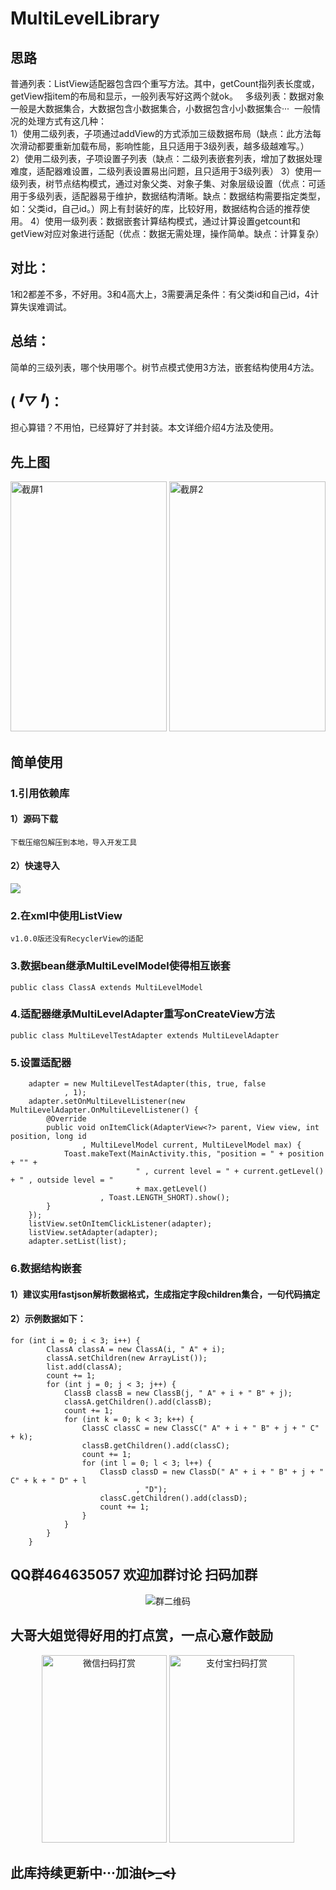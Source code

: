 # MultiLevelLibrary  
## 思路
普通列表：ListView适配器包含四个重写方法。其中，getCount指列表长度或，getView指item的布局和显示，一般列表写好这两个就ok。  
多级列表：数据对象一般是大数据集合，大数据包含小数据集合，小数据包含小小数据集合···  一般情况的处理方式有这几种：  
1）使用二级列表，子项通过addView的方式添加三级数据布局（缺点：此方法每次滑动都要重新加载布局，影响性能，且只适用于3级列表，越多级越难写。）  
2）使用二级列表，子项设置子列表（缺点：二级列表嵌套列表，增加了数据处理难度，适配器难设置，二级列表设置易出问题，且只适用于3级列表）
3）使用一级列表，树节点结构模式，通过对象父类、对象子集、对象层级设置（优点：可适用于多级列表，适配器易于维护，数据结构清晰。缺点：数据结构需要指定类型，如：父类id，自己id。）网上有封装好的库，比较好用，数据结构合适的推荐使用。
4）使用一级列表：数据嵌套计算结构模式，通过计算设置getcount和getView对应对象进行适配（优点：数据无需处理，操作简单。缺点：计算复杂）
## 对比：
1和2都差不多，不好用。3和4高大上，3需要满足条件：有父类id和自己id，4计算失误难调试。
## 总结：
简单的三级列表，哪个快用哪个。树节点模式使用3方法，嵌套结构使用4方法。
## (*╹▽╹*)：
担心算错？不用怕，已经算好了并封装。本文详细介绍4方法及使用。
## 先上图  
<img width="250" height="400" alt="截屏1" src="https://github.com/JianxunMaster/MultiLevelLibrary/blob/master/image/5B1D355AA5E1DAFFC1CDE98A9F9E0E59.jpg"/>
<img width="250" height="400" alt="截屏2"
src="https://github.com/JianxunMaster/MultiLevelLibrary/blob/master/image/329A5551F8D475A0BAF7F2036B85046B.jpg"/>

## 简单使用

### 1.引用依赖库

#### 1）源码下载

	下载压缩包解压到本地，导入开发工具
	
#### 2）快速导入

   [![](https://jitpack.io/v/JianxunMaster/MultiLevelLibrary.svg)](https://jitpack.io/#JianxunMaster/MultiLevelLibrary)

### 2.在xml中使用ListView 

	v1.0.0版还没有RecyclerView的适配  			  

### 3.数据bean继承MultiLevelModel使得相互嵌套  
  
	public class ClassA extends MultiLevelModel	  

### 4.适配器继承MultiLevelAdapter重写onCreateView方法  
	 
	public class MultiLevelTestAdapter extends MultiLevelAdapter
	 

### 5.设置适配器
  
        adapter = new MultiLevelTestAdapter(this, true, false
                , 1);
        adapter.setOnMultiLevelListener(new MultiLevelAdapter.OnMultiLevelListener() {
            @Override
            public void onItemClick(AdapterView<?> parent, View view, int position, long id
                    , MultiLevelModel current, MultiLevelModel max) {
                Toast.makeText(MainActivity.this, "position = " + position + "" +
                                " , current level = " + current.getLevel() + " , outside level = "
                                + max.getLevel()
                        , Toast.LENGTH_SHORT).show();
            }
        });
        listView.setOnItemClickListener(adapter);
        listView.setAdapter(adapter);
        adapter.setList(list);
	
### 6.数据结构嵌套  

#### 1）建议实用fastjson解析数据格式，生成指定字段children集合，一句代码搞定

#### 2）示例数据如下：
   
	for (int i = 0; i < 3; i++) {
            ClassA classA = new ClassA(i, " A" + i);
            classA.setChildren(new ArrayList());
            list.add(classA);
            count += 1;
            for (int j = 0; j < 3; j++) {
                ClassB classB = new ClassB(j, " A" + i + " B" + j);
                classA.getChildren().add(classB);
                count += 1;
                for (int k = 0; k < 3; k++) {
                    ClassC classC = new ClassC(" A" + i + " B" + j + " C" + k);
                    classB.getChildren().add(classC);
                    count += 1;
                    for (int l = 0; l < 3; l++) {
                        ClassD classD = new ClassD(" A" + i + " B" + j + " C" + k + " D" + l
                                , "D");
                        classC.getChildren().add(classD);
                        count += 1;
                    }
                }
            }
        }

## QQ群464635057 欢迎加群讨论 扫码加群

<div align=center><img alt="群二维码" src="https://github.com/JianxunMaster/MultiLevelLibrary/blob/master/image/MultiLevelLibrary%E8%AE%A8%E8%AE%BA%E7%BE%A4%E7%BE%A4%E4%BA%8C%E7%BB%B4%E7%A0%81.png"/></div>

## 大哥大姐觉得好用的打点赏，一点心意作鼓励

<div align=center>
<img width="200" height="300" alt="微信扫码打赏" src="https://github.com/JianxunMaster/MultiLevelLibrary/blob/master/image/C1D99830DC2142387181396BF25B1C59.png"/>
<img width="200" height="300" alt="支付宝扫码打赏" src="https://github.com/JianxunMaster/MultiLevelLibrary/blob/master/image/80377AD8D54B09D5574FFF0DA75B61F7.png"/>  
</div>

## 此库持续更新中···加油~~~~(>_<)~~~~

